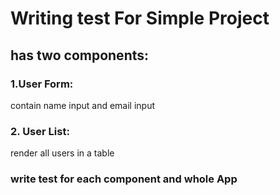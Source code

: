 # Writing test For Simple Project

## has two components:

### 1.User Form:

contain name input and email input

### 2. User List:

render all users in a table

### write test for each component and whole App

